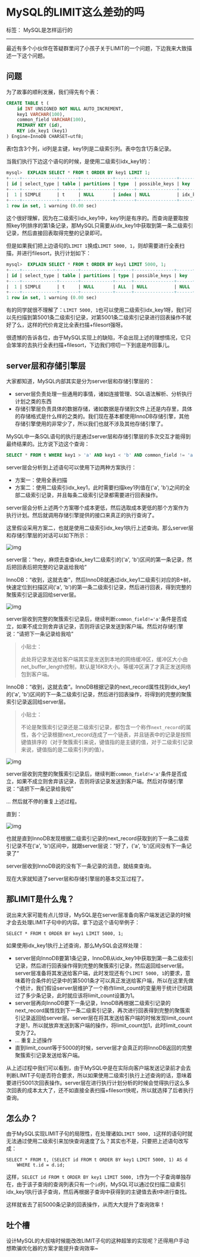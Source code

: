 # MySQL的LIMIT这么差劲的吗

标签： MySQL是怎样运行的

------

最近有多个小伙伴在答疑群里问了小孩子关于LIMIT的一个问题，下边我来大致描述一下这个问题。

## 问题

为了故事的顺利发展，我们得先有个表：

```sql
CREATE TABLE t (
    id INT UNSIGNED NOT NULL AUTO_INCREMENT,
    key1 VARCHAR(100),
    common_field VARCHAR(100),
    PRIMARY KEY (id),
    KEY idx_key1 (key1)
) Engine=InnoDB CHARSET=utf8;
```

表t包含3个列，id列是主键，key1列是二级索引列。表中包含1万条记录。

当我们执行下边这个语句的时候，是使用二级索引idx_key1的：

```sql
mysql>  EXPLAIN SELECT * FROM t ORDER BY key1 LIMIT 1;
+----+-------------+-------+------------+-------+---------------+----------+---------+------+------+----------+-------+
| id | select_type | table | partitions | type  | possible_keys | key      | key_len | ref  | rows | filtered | Extra |
+----+-------------+-------+------------+-------+---------------+----------+---------+------+------+----------+-------+
|  1 | SIMPLE      | t     | NULL       | index | NULL          | idx_key1 | 303     | NULL |    1 |   100.00 | NULL  |
+----+-------------+-------+------------+-------+---------------+----------+---------+------+------+----------+-------+
1 row in set, 1 warning (0.00 sec)
```

这个很好理解，因为在二级索引idx_key1中，key1列是有序的。而查询是要取按照key1列排序的第1条记录，那MySQL只需要从idx_key1中获取到第一条二级索引记录，然后直接回表取得完整的记录即可。

但是如果我们把上边语句的`LIMIT 1`换成`LIMIT 5000, 1`，则却需要进行全表扫描，并进行filesort，执行计划如下：

```sql
mysql>  EXPLAIN SELECT * FROM t ORDER BY key1 LIMIT 5000, 1;
+----+-------------+-------+------------+------+---------------+------+---------+------+------+----------+----------------+
| id | select_type | table | partitions | type | possible_keys | key  | key_len | ref  | rows | filtered | Extra          |
+----+-------------+-------+------------+------+---------------+------+---------+------+------+----------+----------------+
|  1 | SIMPLE      | t     | NULL       | ALL  | NULL          | NULL | NULL    | NULL | 9966 |   100.00 | Using filesort |
+----+-------------+-------+------------+------+---------------+------+---------+------+------+----------+----------------+
1 row in set, 1 warning (0.00 sec)
```

有的同学就很不理解了：`LIMIT 5000, 1`也可以使用二级索引idx_key1呀，我们可以先扫描到第5001条二级索引记录，对第5001条二级索引记录进行回表操作不就好了么，这样的代价肯定比全表扫描+filesort强呀。

很遗憾的告诉各位，由于MySQL实现上的缺陷，不会出现上述的理想情况，它只会笨笨的去执行全表扫描+filesort，下边我们唠叨一下到底是咋回事儿。

## server层和存储引擎层

大家都知道，MySQL内部其实是分为server层和存储引擎层的：

- server层负责处理一些通用的事情，诸如连接管理、SQL语法解析、分析执行计划之类的东西
- 存储引擎层负责具体的数据存储，诸如数据是存储到文件上还是内存里，具体的存储格式是什么样的之类的。我们现在基本都使用InnoDB存储引擎，其他存储引擎使用的非常少了，所以我们也就不涉及其他存储引擎了。

MySQL中一条SQL语句的执行是通过server层和存储引擎层的多次交互才能得到最终结果的。比方说下边这个查询：

```sql
SELECT * FROM t WHERE key1 > 'a' AND key1 < 'b' AND common_field != 'a';
```

server层会分析到上述语句可以使用下边两种方案执行：

- 方案一：使用全表扫描
- 方案二：使用二级索引idx_key1，此时需要扫描key1列值在('a', 'b')之间的全部二级索引记录，并且每条二级索引记录都需要进行回表操作。

server层会分析上述两个方案哪个成本更低，然后选取成本更低的那个方案作为执行计划。然后就调用存储引擎提供的接口来真正的执行查询了。

这里假设采用方案二，也就是使用二级索引idx_key1执行上述查询。那么server层和存储引擎层的对话可以如下所示：

![img](https://typora-imagehost-1308499275.cos.ap-shanghai.myqcloud.com/2022-8/202208222053376.webp)

server层：“hey，麻烦去查查idx_key1二级索引的('a', 'b')区间的第一条记录，然后把回表后把完整的记录返给我哈”

InnoDB：“收到，这就去查”，然后InnoDB就通过idx_key1二级索引对应的B+树，快速定位到扫描区间('a', 'b')的第一条二级索引记录，然后进行回表，得到完整的聚簇索引记录返回给server层。

![img](https://typora-imagehost-1308499275.cos.ap-shanghai.myqcloud.com/2022-8/202208222053413.webp)

server层收到完整的聚簇索引记录后，继续判断`common_field!='a'`条件是否成立，如果不成立则舍弃该记录，否则将该记录发送到客户端。然后对存储引擎说：“请把下一条记录给我哈”

> 小贴士：
>
> 此处将记录发送给客户端其实是发送到本地的网络缓冲区，缓冲区大小由net_buffer_length控制，默认是16KB大小。等缓冲区满了才真正发送网络包到客户端。

InnoDB：“收到，这就去查”。InnoDB根据记录的next_record属性找到idx_key1的('a', 'b')区间的下一条二级索引记录，然后进行回表操作，将得到的完整的聚簇索引记录返回给server层。

> 小贴士：
>
> 不论是聚簇索引记录还是二级索引记录，都包含一个称作`next_record`的属性，各个记录根据next_record连成了一个链表，并且链表中的记录是按照键值排序的（对于聚簇索引来说，键值指的是主键的值，对于二级索引记录来说，键值指的是二级索引列的值）。

![img](https://typora-imagehost-1308499275.cos.ap-shanghai.myqcloud.com/2022-8/202208222053411.webp)

server层收到完整的聚簇索引记录后，继续判断`common_field!='a'`条件是否成立，如果不成立则舍弃该记录，否则将该记录发送到客户端。然后对存储引擎说：“请把下一条记录给我哈”

... 然后就不停的重复上述过程。

直到：

![img](https://typora-imagehost-1308499275.cos.ap-shanghai.myqcloud.com/2022-8/202208222053406.webp)

也就是直到InnoDB发现根据二级索引记录的next_record获取到的下一条二级索引记录不在('a', 'b')区间中，就跟server层说：“好了，('a', 'b')区间没有下一条记录了”

server层收到InnoDB说的没有下一条记录的消息，就结束查询。

现在大家就知道了server层和存储引擎层的基本交互过程了。

## 那LIMIT是什么鬼？

说出来大家可能有点儿惊讶，MySQL是在server层准备向客户端发送记录的时候才会去处理LIMIT子句中的内容。拿下边这个语句举例子：

```vbnet
SELECT * FROM t ORDER BY key1 LIMIT 5000, 1;
```

如果使用idx_key1执行上述查询，那么MySQL会这样处理：

- server层向InnoDB要第1条记录，InnoDB从idx_key1中获取到第一条二级索引记录，然后进行回表操作得到完整的聚簇索引记录，然后返回给server层。server层准备将其发送给客户端，此时发现还有个`LIMIT 5000, 1`的要求，意味着符合条件的记录中的第5001条才可以真正发送给客户端，所以在这里先做个统计，我们假设server层维护了一个称作limit_count的变量用于统计已经跳过了多少条记录，此时就应该将limit_count设置为1。
- server层再向InnoDB要下一条记录，InnoDB再根据二级索引记录的next_record属性找到下一条二级索引记录，再次进行回表得到完整的聚簇索引记录返回给server层。server层在将其发送给客户端的时候发现limit_count才是1，所以就放弃发送到客户端的操作，将limit_count加1，此时limit_count变为了2。
- ... 重复上述操作
- 直到limit_count等于5000的时候，server层才会真正的将InnoDB返回的完整聚簇索引记录发送给客户端。

从上述过程中我们可以看到，由于MySQL中是在实际向客户端发送记录前才会去判断LIMIT子句是否符合要求，所以如果使用二级索引执行上述查询的话，意味着要进行5001次回表操作。server层在进行执行计划分析的时候会觉得执行这么多次回表的成本太大了，还不如直接全表扫描+filesort快呢，所以就选择了后者执行查询。

## 怎么办？

由于MySQL实现LIMIT子句的局限性，在处理诸如`LIMIT 5000, 1`这样的语句时就无法通过使用二级索引来加快查询速度了么？其实也不是，只要把上述语句改写成：

```vbnet
SELECT * FROM t, (SELECT id FROM t ORDER BY key1 LIMIT 5000, 1) AS d
    WHERE t.id = d.id;
```

这样，`SELECT id FROM t ORDER BY key1 LIMIT 5000, 1`作为一个子查询单独存在，由于该子查询的查询列表只有一个`id`列，MySQL可以通过仅扫描二级索引idx_key1执行该子查询，然后再根据子查询中获得到的主键值去表t中进行查找。

这样就省去了前5000条记录的回表操作，从而大大提升了查询效率！

## 吐个槽

设计MySQL的大叔啥时候能改改LIMIT子句的这种超笨的实现呢？还得用户手动想欺骗优化器的方案才能提升查询效率~